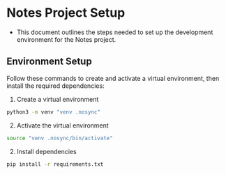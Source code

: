 # Notes Project Setup

- This document outlines the steps needed to set up the development environment for the Notes project.

## Environment Setup

Follow these commands to create and activate a virtual environment, then install the required dependencies:

1. Create a virtual environment

```bash
python3 -m venv "venv .nosync"
```

2. Activate the virtual environment

```bash
source "venv .nosync/bin/activate"
```

2. Install dependencies

```bash
pip install -r requirements.txt
```

